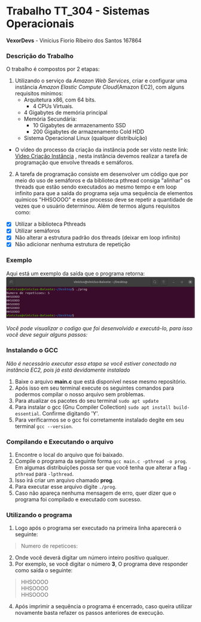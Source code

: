 # Trabalho TT_304 - Sistemas Operacionais
**VexorDevs** - Vinícius Fiorio Ribeiro dos Santos 167864

### Descrição do Trabalho
O trabalho é compostos por 2 etapas:
1. Utilizando o serviço da _Amazon Web Services_, criar e configurar uma instância _Amazon Elastic Compute Cloud_(Amazon EC2), com alguns requisitos mínimos:
    - Arquitetura x86, com 64 bits.
      - 4 CPUs Virtuais.
    - 4 Gigabytes de memória principal
    - Memória Secundária:
      - 10 Gigabytes de armazenamento SSD
      - 200 Gigabytes de armazenamento Cold HDD
    - Sistema Operacional Linux (qualquer distribuição)  
 - O vídeo do processo da criação da instância pode ser visto neste link: [Video Criação Instância](https://youtu.be/SFM19W0DtMQ) , nesta instância devemos realizar a tarefa de programação que envolve threads e semáforos.
    
2. A tarefa de programação consiste em desenvolver um código que por meio do uso de semáforos e da biblioteca pthread consiga "alinhar" os threads que estão sendo executados ao mesmo tempo e em loop infinito para que a saída do programa seja uma sequência de elementos químicos "HHSOOOO" e esse processo deve se repetir a quantidade de vezes que o usuário determinou. Além de termos alguns requisitos como:

- [x] Utilizar a biblioteca Pthreads
- [x] Utilizar semáforos
- [x] Não alterar a estrutura padrão dos threads (deixar em loop infinito)
- [x] Não adicionar nenhuma estrutura de repetição

### Exemplo 
Aqui está um exemplo da saída que o programa retorna:
![](Exemplo.png)  

_Você pode visualizar o codigo que foi desenvolvido e executá-lo, para isso você deve seguir alguns passos:_
### Instalando o GCC 
_Não é necessário executar essa etapa se você estiver conectado na instância EC2, pois já está devidamente instalado_
1. Baixe o arquivo **main.c** que está disponível nesse mesmo repositório.
2. Após isso em seu terminal execute os seguintes comandos para podermos compilar o nosso arquivo sem problemas.
3. Para atualizar os pacotes do seu terminal ``` sudo apt update ```
4. Para instalar o gcc (Gnu Compiler Collection)  ``` sudo apt install build-essential ```. Confirme digitando 'Y'.
5. Para verificarmos se o gcc foi corretamente instalado degite em seu terminal ``` gcc --version ```.

### Compilando e Executando o arquivo
1. Encontre o local do arquivo que foi baixado.
2. Compile o programa da seguinte forma ```gcc main.c -pthread -o prog```. Em algumas distribuições possa ser que você tenha que alterar a flag ```-pthread``` para  ```-lpthread```. 
3. Isso irá criar um arquivo chamado **prog**.
4. Para executar esse arquivo digite ```./prog```.
5. Caso não apareça nenhuma mensagem de erro, quer dizer que o programa foi compilado e executado com sucesso.

### Utilizando o programa
1. Logo após o programa ser executado na primeira linha aparecerá o seguinte: 
> Numero de repeticoes: 
2. Onde você deverá digitar um número inteiro positivo qualquer.
3. Por exemplo, se você digitar o número **3**, O programa deve responder como saída o seguinte:
> HHSOOOO  
> HHSOOOO  
> HHSOOOO  
4. Após imprimir a sequência o programa é encerrado, caso queira utilizar novamente basta refazer os passos anteriores de execução.
